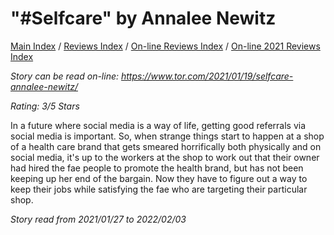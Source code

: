 # "#Selfcare" by Annalee Newitz

[Main Index](../../../README.md) / [Reviews Index](../../README.md) / [On-line Reviews Index](../README.md) / [On-line 2021 Reviews Index](README.md)

*Story can be read on-line: <https://www.tor.com/2021/01/19/selfcare-annalee-newitz/>*

*Rating: 3/5 Stars*

 In a future where social media is a way of life, getting good referrals via social media is important. So, when strange things start to happen at a shop of a health care brand that gets smeared horrifically both physically and on social media, it's up to the workers at the shop to work out that their owner had hired the fae people to promote the health brand, but has not been keeping up her end of the bargain. Now they have to figure out a way to keep their jobs while satisfying the fae who are targeting their particular shop.

*Story read from 2021/01/27 to 2022/02/03*
